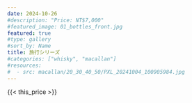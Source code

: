 ```yaml
---
date: 2024-10-26
#description: "Price: NT$7,000"
#featured_image: 01_bottles_front.jpg
featured: true
#type: gallery
#sort_by: Name
title: 旅行シリーズ
#categories: ["whisky", "macallan"]
#resources:
#  - src: macallan/20_30_40_50/PXL_20241004_100905984.jpg
---
```

{{< this_price >}}
